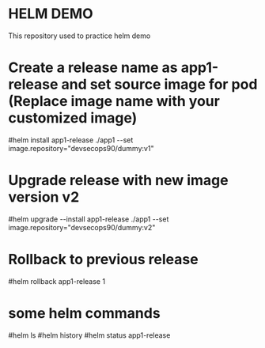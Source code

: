 # HELM DEMO
This repository used to practice helm demo

# Create a release name as  app1-release and set source image for pod (Replace image name with your customized image)
#helm install app1-release ./app1 --set image.repository="devsecops90/dummy:v1"

# Upgrade release with new image version v2
#helm  upgrade --install app1-release ./app1 --set image.repository="devsecops90/dummy:v2"

# Rollback to previous release
#helm rollback app1-release 1

# some helm commands
#helm ls
#helm history
#helm status app1-release
